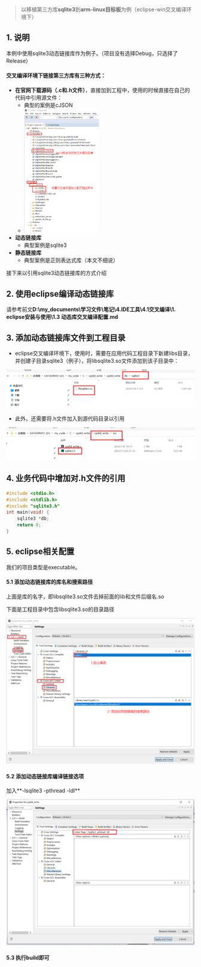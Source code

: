 > 以移植第三方库**sqlite3**到**arm-linux目标板**为例（eclipse-win交叉编译环境下）

## 1. 说明

​	本例中使用sqlite3动态链接库作为例子。（项目没有选择Debug，只选择了Release）

#### 交叉编译环境下链接第三方库有三种方式：

- **在官网下载源码（.c和.h文件）**，直接加到工程中，使用的时候直接在自己的代码中引用源文件：
  - 典型的案例是cJSON
  - <img src="../../../6.图片/image-20240109092834809.png" alt="image-20240109092834809" style="zoom:33%;" />
- **动态链接库**
  - 典型案例是sqlite3
- **静态链接库**
  - 典型案例是正则表达式库（本文不细说）

接下来以引用sqlite3动态链接库的方式介绍

## 2. 使用eclipse编译动态链接库

请参考前文**D:\my_documents\学习文件\笔记\4.IDE工具\4.1交叉编译\1. eclipse安装与使用\1.3 动态库交叉编译配置.md**

## 3. 添加动态链接库文件到工程目录

- eclipse交叉编译环境下，使用时，需要在应用代码工程目录下新建libs目录，并创建子目录sqlite3（例子），将libsqlite3.so文件添加到该子目录中：

<img src="../../../6.图片/image-20240109094713465.png" alt="image-20240109094713465" style="zoom:50%;" />

- 此外，还需要将.h文件加入到源代码目录以引用

<img src="../../../6.图片/image-20240109094829736.png" alt="image-20240109094829736" style="zoom:50%;" />



## 4. 业务代码中增加对.h文件的引用

```c
#include <stdio.h>
#include <stdlib.h>
#include "sqlite3.h"
int main(void) {
	sqlite3 *db;
	return 0;
}
```

## 5. eclipse相关配置

 我们的项目类型是executable。

#### 5.1 添加动态链接库的库名和搜索路径

上面是库的名字，即libsqlite3.so文件去掉前面的lib和文件后缀名.so

下面是工程目录中包含libsqlite3.so的目录路径

<img src="../../../6.图片/image-20240109100817936.png" alt="image-20240109100817936" style="zoom:50%;" />

#### 5.2 添加动态链接库编译链接选项

加入**-lsqlite3 -pthread -ldl**

<img src="../../../6.图片/image-20240109100933131.png" alt="image-20240109100933131" style="zoom:50%;" />

#### 5.3 执行build即可

